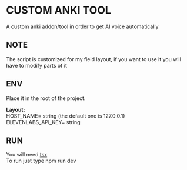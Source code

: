 # CUSTOM ANKI TOOL

A custom anki addon/tool in order to get AI voice automatically

## NOTE

The script is customized for my field layout, if you want to use it you will have to modify parts of it

## ENV

Place it in the root of the project.  

**Layout:**  
HOST_NAME= string (the default one is 127.0.0.1)  
ELEVENLABS_API_KEY= string  

## RUN

You will need [tsx](https://tsx.is/)  
To run just type npm run dev